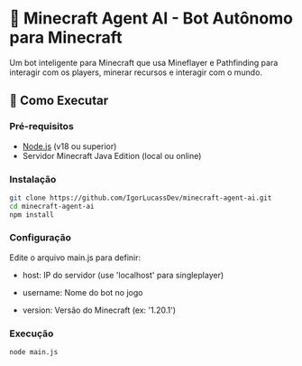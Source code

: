 # 🤖 Minecraft Agent AI - Bot Autônomo para Minecraft

Um bot inteligente para Minecraft que usa Mineflayer e Pathfinding para interagir com os players, minerar recursos e interagir com o mundo.

## 🚀 Como Executar

### Pré-requisitos
- [Node.js](https://nodejs.org/) (v18 ou superior)
- Servidor Minecraft Java Edition (local ou online)

### Instalação
```bash
git clone https://github.com/IgorLucassDev/minecraft-agent-ai.git
cd minecraft-agent-ai
npm install
```

### Configuração
Edite o arquivo main.js para definir:

* host: IP do servidor (use 'localhost' para singleplayer)

* username: Nome do bot no jogo

* version: Versão do Minecraft (ex: '1.20.1')

### Execução
```bash
node main.js
```
